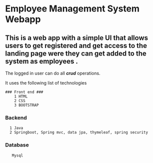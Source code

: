 # Employee Management System Webapp #

## This is a web app with a simple UI that allows users to get registered and get access to the landing page were they can get added to the system as employees .

The logged in user can do all ***_crud_*** operations. 


It uses the following list of technologies
    
    ### Front end ###
        1 HTML
        2 CSS
        3 BOOTSTRAP
     
     
      

   ### Backend  ###
      1 Java
      2 Springboot, Spring mvc, data jpa, thymeleaf, spring security

   ### Database ###
       Mysql
    
